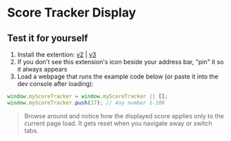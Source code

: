 # Score Tracker Display

## Test it for yourself
1. Install the extention: [v2](v2) | [v3](v3)
2. If you don't see this extension's icon beside your address bar, "pin" it so it always appears
3. Load a webpage that runs the example code below (or paste it into the dev console after loading):
```js
window.myScoreTracker = window.myScoreTracker || [];
window.myScoreTracker.push(27); // Any number 1-100
```

> Browse around and notice how the displayed score applies only to the current page load. It gets reset when you navigate away or switch tabs.
